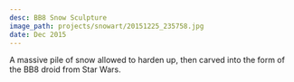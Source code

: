 ```yaml
---
desc: BB8 Snow Sculpture
image_path: projects/snowart/20151225_235758.jpg
date: Dec 2015
---
```


A massive pile of snow allowed to harden up, then carved into the form of the BB8 droid from Star Wars.
